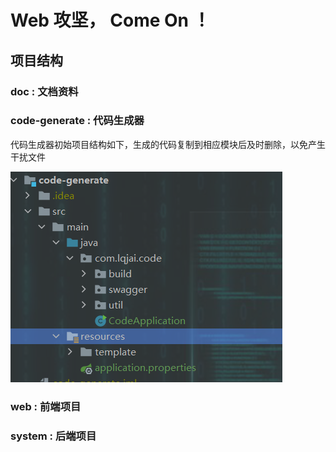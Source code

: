 # Web 攻坚， Come On ！

## 项目结构
### doc : 文档资料
### code-generate : 代码生成器
代码生成器初始项目结构如下，生成的代码复制到相应模块后及时删除，以免产生干扰文件

![code-generate.jpg](doc/image/code-generate.jpg)

### web : 前端项目
### system : 后端项目

